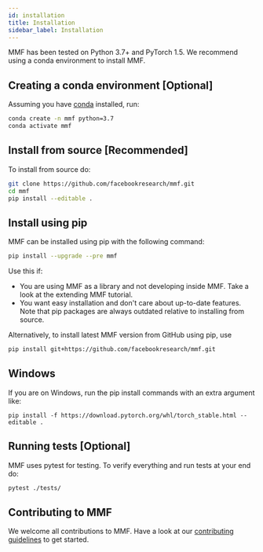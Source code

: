 ```yaml
---
id: installation
title: Installation
sidebar_label: Installation
---
```


MMF has been tested on Python 3.7+ and PyTorch 1.5. We recommend using a conda environment to install MMF.

## Creating a conda environment [Optional]

Assuming you have [conda](https://docs.conda.io/projects/conda/en/latest/user-guide/install/) installed, run:

```bash
conda create -n mmf python=3.7
conda activate mmf
```

## Install from source [Recommended]

To install from source do:

```bash
git clone https://github.com/facebookresearch/mmf.git
cd mmf
pip install --editable .
```

## Install using pip

MMF can be installed using pip with the following command:

```bash
pip install --upgrade --pre mmf
```

Use this if:

- You are using MMF as a library and not developing inside MMF. Take a look at the extending MMF tutorial.
- You want easy installation and don't care about up-to-date features. Note that pip packages are always outdated relative to installing from source.

Alternatively, to install latest MMF version from GitHub using pip, use

```bash
pip install git+https://github.com/facebookresearch/mmf.git
```

## Windows

If you are on Windows, run the pip install commands with an extra argument like:

```
pip install -f https://download.pytorch.org/whl/torch_stable.html --editable .
```

## Running tests [Optional]

MMF uses pytest for testing. To verify everything and run tests at your end do:

```bash
pytest ./tests/
```


## Contributing to MMF

We welcome all contributions to MMF. Have a look at our [contributing guidelines](https://github.com/facebookresearch/mmf/tree/master/.github/CONTRIBUTING.md) to get started.
